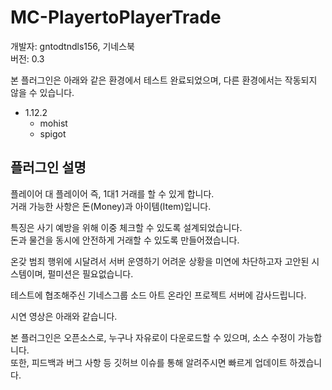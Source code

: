 # MC-PlayertoPlayerTrade

개발자: gntodtndls156, 기네스북  
버전: 0.3

본 플러그인은 아래와 같은 환경에서 테스트 완료되었으며, 다른 환경에서는 작동되지 않을 수 있습니다.

- 1.12.2
    - mohist
    - spigot
    
## 플러그인 설명
플레이어 대 플레이어 즉, 1대1 거래를 할 수 있게 합니다.  
거래 가능한 사항은 돈(Money)과 아이템(Item)입니다.

특징은 사기 예방을 위해 이중 체크할 수 있도록 설계되었습니다.  
돈과 물건을 동시에 안전하게 거래할 수 있도록 만들어졌습니다.

온갖 범죄 행위에 시달려서 서버 운영하기 어려운 상황을 미연에 차단하고자 고안된 시스템이며, 펄미션은 필요없습니다.

테스트에 협조해주신 기네스그룹 소드 아트 온라인 프로젝트 서버에 감사드립니다.

시연 영상은 아래와 같습니다.


본 플러그인은 오픈소스로, 누구나 자유로이 다운로드할 수 있으며, 소스 수정이 가능합니다.  
또한, 피드백과 버그 사항 등 깃허브 이슈를 통해 알려주시면 빠르게 업데이트 하겠습니다.
